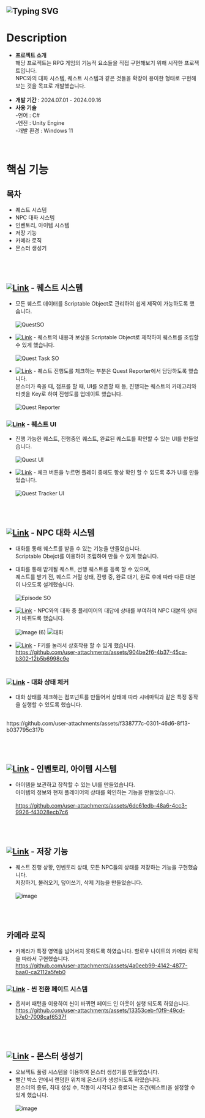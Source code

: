 ![Typing SVG](https://readme-typing-svg.demolab.com?font=Fira+Code&size=30&pause=1000&width=435&lines=JUST+KNIGHT)
---
# Description
- **프로젝트 소개** <br>
  해당 프로젝트는 RPG 게임의 기능적 요소들을 직접 구현해보기 위해 시작한 프로젝트입니다. <br>
  NPC와의 대화 시스템, 퀘스트 시스템과 같은 것들을 확장이 용이한 형태로 구현해보는 것을 목표로 개발했습니다.
<br><br>
- **개발 기간** : 2024.07.01 - 2024.09.16
- **사용 기술** <br>
-언어 : C#<br>
-엔진 : Unity Engine <br>
-개발 환경 : Windows 11 <br>
<br>


# 핵심 기능
## 목차
- 퀘스트 시스템 
- NPC 대화 시스템 
- 인벤토리, 아이템 시스템 
- 저장 기능
- 카메라 로직 
- 몬스터 생성기


<br> <br>
## [![Link](https://img.shields.io/badge/Link-%23181717.svg?&style=for-the-badge&logo=github&logoColor=white)](https://github.com/znlsnel/JustKnight/blob/80b316e0cf75e7aa7345ddb190fb71dd7e533b39/Assets/Scripts/Quest/QuestSO.cs#L16) - 퀘스트 시스템
- 모든 퀘스트 데이터를 Scriptable Object로 관리하여 쉽게 제작이 가능하도록 했습니다. <br> <br>
  ![QuestSO](https://github.com/user-attachments/assets/078e9e25-1e0f-4308-97e6-709bdb28fe73)



- [![Link](https://img.shields.io/badge/Link-%23181717.svg?&style=for-the-badge&logo=github&logoColor=white)](https://github.com/znlsnel/JustKnight/blob/8ca5ed26ff00fc65f089998dd6299097fa5cb696/Assets/Scripts/Quest/Task/QuestTaskSO.cs#L8) - 퀘스트의 내용과 보상을 Scriptable Object로 제작하여 퀘스트를 조립할 수 있게 했습니다.<br> <br>
  ![Quest Task SO](https://github.com/user-attachments/assets/2cf5132d-c6ca-4c6d-8454-6ed77ef74891)


- [![Link](https://img.shields.io/badge/Link-%23181717.svg?&style=for-the-badge&logo=github&logoColor=white)](https://github.com/znlsnel/JustKnight/blob/8ca5ed26ff00fc65f089998dd6299097fa5cb696/Assets/Scripts/Quest/QuestReporter.cs#L14) - 퀘스트 진행도를 체크하는 부분은 Quest Reporter에서 담당하도록 했습니다. <br>
  몬스터가 죽을 때, 점프를 할 때, UI를 오픈할 때 등, 진행되는 퀘스트의 카테고리와 타겟을 Key로 하여 진행도를 업데이트 했습니다.<br><br>
  ![Quest Reporter](https://github.com/user-attachments/assets/a14c4b73-c1f9-4561-a16c-e0b65416936c)


### [![Link](https://img.shields.io/badge/Link-%23181717.svg?&style=for-the-badge&logo=github&logoColor=white)](https://github.com/znlsnel/JustKnight/blob/main/Assets/Scripts/UI/QuestUI.cs) - 퀘스트 UI
- 진행 가능한 퀘스트, 진행중인 퀘스트, 완료된 퀘스트를 확인할 수 있는 UI를 만들었습니다. <br> <br>
  ![Quest UI](https://github.com/user-attachments/assets/97ab28e1-f3ff-44da-a4ee-8bffd37a4c94)


- [![Link](https://img.shields.io/badge/Link-%23181717.svg?&style=for-the-badge&logo=github&logoColor=white)](https://github.com/znlsnel/JustKnight/blob/92e1e435bf4351d7e6678d17eb5d07000a90ee55/Assets/Scripts/Quest/DisplayQuest/QuestTracker.cs#L6) - 체크 버튼을 누르면 플레이 중에도 항상 확인 할 수 있도록 추가 UI를 만들었습니다. <br> <br>
  ![Quest Tracker UI](https://github.com/user-attachments/assets/05b109bf-b9f3-486c-8940-f8e4af4736f4)

 <br> <br>
 
## [![Link](https://img.shields.io/badge/Link-%23181717.svg?&style=for-the-badge&logo=github&logoColor=white)](https://github.com/znlsnel/JustKnight/blob/main/Assets/Scripts/Dialouge/EpisodeSO.cs) - NPC 대화 시스템
- 대화를 통해 퀘스트를 받을 수 있는 기능을 만들었습니다. <br>
  Scriptable Obejct를 이용하여 조립하여 만들 수 있게 했습니다.<br>
- 대화를 통해 받게될 퀘스트, 선행 퀘스트를 등록 할 수 있으며, <br>
  퀘스트를 받기 전, 퀘스트 거절 상태, 진행 중, 완료 대기, 완료 후에 따라 다른 대본이 나오도록 설계했습니다. <br><br>
  ![Episode SO](https://github.com/user-attachments/assets/ce1bcc5f-abf9-4208-85d3-2be9c81edbfa)
  <br>


- [![Link](https://img.shields.io/badge/Link-%23181717.svg?&style=for-the-badge&logo=github&logoColor=white)](https://github.com/znlsnel/JustKnight/blob/8ca5ed26ff00fc65f089998dd6299097fa5cb696/Assets/Scripts/Dialouge/DialogueSO.cs#L38) - NPC와의 대화 중 플레이어의 대답에 상태를 부여하여 NPC 대본의 상태가 바뀌도록 했습니다. <br><br>
  ![image (6)](https://github.com/user-attachments/assets/a0f9bb59-ed2f-47d3-a7ae-b323ac4386c5)
  ![대화](https://github.com/user-attachments/assets/12aea5dd-fa07-4d12-a022-ce577b1a26a4)


- [![Link](https://img.shields.io/badge/Link-%23181717.svg?&style=for-the-badge&logo=github&logoColor=white)](https://github.com/znlsnel/JustKnight/blob/main/Assets/Scripts/Player/InteractionHandler.cs) - F키를 눌러서 상호작용 할 수 있게 했습니다.<br>
  https://github.com/user-attachments/assets/904be2f6-4b37-45ca-b302-12b5b6998c9e
  <br><br>
  

### [![Link](https://img.shields.io/badge/Link-%23181717.svg?&style=for-the-badge&logo=github&logoColor=white)](https://github.com/znlsnel/JustKnight/blob/main/Assets/Scripts/Dialouge/DialogueStateChecker.cs) - 대화 상태 체커  
- 대화 상태를 체크하는 컴포넌트를 만들어서 상태에 따라 시네마틱과 같은 특정 동작을 실행할 수 있도록 했습니다.<br>
 <br>
https://github.com/user-attachments/assets/f338777c-0301-46d6-8f13-b037795c317b

<br><br>

##  [![Link](https://img.shields.io/badge/Link-%23181717.svg?&style=for-the-badge&logo=github&logoColor=white)](https://github.com/znlsnel/JustKnight/blob/main/Assets/Scripts/Inventory/InventoryManager.cs) - 인벤토리, 아이템 시스템
- 아이템을 보관하고 장착할 수 있는 UI를 만들었습니다. <br>
  아이템의 정보와 현재 플레이어의 상태를 확인하는 기능을 만들었습니다.<br><br>
https://github.com/user-attachments/assets/6dc61edb-48a6-4cc3-9926-f43028ecb7c6


<br><br>

##  [![Link](https://img.shields.io/badge/Link-%23181717.svg?&style=for-the-badge&logo=github&logoColor=white)](https://github.com/znlsnel/JustKnight/blob/main/Assets/Scripts/Managers/SaveManager.cs) - 저장 기능
- 퀘스트 진행 상황, 인벤토리 상태, 모든 NPC들의 상태를 저장하는 기능을 구현했습니다. <br>
  저장하기, 불러오기, 덮어쓰기, 삭제 기능을 만들었습니다.<br><br>
  ![image](https://github.com/user-attachments/assets/2b6bcdac-73bc-41bb-8ef7-2bb4bc65fe80)

  
<br><br>
## 카메라 로직
- 카메라가 특정 영역을 넘어서지 못하도록 하였습니다. 할로우 나이트의 카메라 로직을 따라서 구현했습니다.<br>
https://github.com/user-attachments/assets/4a0eeb99-4142-4877-baa0-ca2112a5feb0


### [![Link](https://img.shields.io/badge/Link-%23181717.svg?&style=for-the-badge&logo=github&logoColor=white)](https://github.com/znlsnel/JustKnight/blob/main/Assets/Scripts/Managers/GameManager.cs) - 씬 전환 페이드 시스템
- 옵저버 패턴을 이용하여 씬이 바뀌면 페이드 인 아웃이 실행 되도록 하였습니다.<br>
https://github.com/user-attachments/assets/13353ceb-f0f9-49cd-b7e0-7008caf6537f



<br><br>

## [![Link](https://img.shields.io/badge/Link-%23181717.svg?&style=for-the-badge&logo=github&logoColor=white)](https://github.com/znlsnel/JustKnight/blob/main/Assets/Scripts/Monster/MonsterSpawner.cs) - 몬스터 생성기
- 오브젝트 풀링 시스템을 이용하여 몬스터 생성기를 만들었습니다. <br>
- 빨간 박스 안에서 랜덤한 위치에 몬스터가 생성되도록 하였습니다. <br>
몬스터의 종류, 최대 생성 수, 작동이 시작되고 종료되는 조건(퀘스트)을 설정할 수 있게 했습니다.<br><br>
![image](https://github.com/user-attachments/assets/f883d0bb-3e9e-49cf-aa86-9446eb06948f)






  
